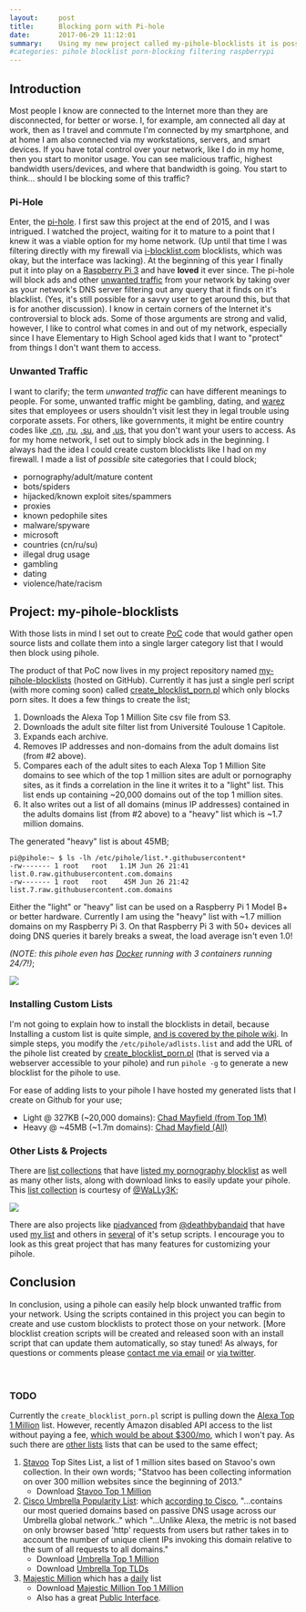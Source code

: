 ```yaml
---
layout:     post
title:      Blocking porn with Pi-hole
date:       2017-06-29 11:12:01
summary:    Using my new project called my-pihole-blocklists it is possible to create custom blocklists to block porn (among other things) using a pihole.  More lists and creation scripts are coming soon to block a number of possibly unwanted sites.
#categories: pihole blocklist porn-blocking filtering raspberrypi
---
```


## Introduction
Most people I know are connected to the Internet more than they are disconnected, for better or worse.  I, for example, am connected all day at work, then as I travel and commute I'm connected by my smartphone, and at home I am also connected via my workstations, servers, and smart devices.  If you have total control over your network, like I do in my home, then you start to monitor usage.  You can see malicious traffic, highest bandwidth users/devices, and where that bandwidth is going.  You start to think... should I be blocking some of this traffic?

### Pi-Hole
Enter, the [pi-hole](http://pi-hole.net).  I first saw this project at the end of 2015, and I was intrigued.  I watched the project, waiting for it to mature to a point that I knew it was a viable option for my home network.  (Up until that time I was filtering directly with my firewall via [i-blocklist.com](https://www.iblocklist.com/) blocklists, which was okay, but the interface was lacking).  At the beginning of this year I finally put it into play on a [Raspberry Pi 3](https://www.raspberrypi.org/) and have **loved** it ever since.  The pi-hole will block ads and other [unwanted traffic](https://github.com/pi-hole/pi-hole/wiki/What-is-Pi-hole%3F-A-simple-explanation) from your network by taking over as your network's DNS server filtering out any query that it finds on it's blacklist. (Yes, it's still possible for a savvy user to get around this, but that is for another discussion).  I know in certain corners of the Internet it's controversial to block ads.  Some of those arguments are strong and valid, however, I like to control what comes in and out of my network, especially since I have Elementary to High School aged kids that I want to "protect" from things I don't want them to access.

### Unwanted Traffic
I want to clarify; the term *unwanted traffic* can have different meanings to people.  For some, unwanted traffic might be gambling, dating, and [warez](https://en.wikipedia.org/wiki/Warez) sites that employees or users shouldn't visit lest they in legal trouble using corporate assets.  For others, like governments, it might be entire country codes like [.cn](https://en.wikipedia.org/wiki/.cn), [.ru](https://en.wikipedia.org/wiki/.ru), [.su](https://en.wikipedia.org/wiki/.su), and [.us](https://en.wikipedia.org/wiki/.us), that you don't want your users to access.  As for my home network, I set out to simply block ads in the beginning.  I always had the idea I could create custom blocklists like I had on my firewall.   I made a list of *possible* site categories that I could block;

* pornography/adult/mature content
* bots/spiders
* hijacked/known exploit sites/spammers
* proxies
* known pedophile sites
* malware/spyware
* microsoft
* countries (cn/ru/su)
* illegal drug usage
* gambling
* dating 
* violence/hate/racism

## Project: my-pihole-blocklists
With those lists in mind I set out to create [PoC](https://en.wikipedia.org/wiki/Proof_of_concept#Software_development) code that would gather open source lists and collate them into a single larger category list that I would then block using pihole.

The product of that PoC now lives in my project repository named [my-pihole-blocklists](https://github.com/chadmayfield/my-pihole-blocklists) (hosted on GitHub).  Currently it has just a single perl script (with more coming soon) called [create_blocklist_porn.pl](https://raw.githubusercontent.com/chadmayfield/my-pihole-blocklists/master/create_blocklist_porn.pl) which only blocks porn sites.  It does a few things to create the list;

1. Downloads the Alexa Top 1 Million Site csv file from S3.
2. Downloads the adult site filter list from Université Toulouse 1 Capitole.
3. Expands each archive.
4. Removes IP addresses and non-domains from the adult domains list (from #2 above).
5. Compares each of the adult sites to each Alexa Top 1 Million Site domains to see which of the top 1 million sites are adult or pornography sites, as it finds a correlation in the line it writes it to a "light" list.  This list ends up containing ~20,000 domains out of the top 1 million sites.
6. It also writes out a list of all domains (minus IP addresses) contained in the adults domains list (from #2 above) to a "heavy" list which is ~1.7 million domains.

The generated "heavy" list is about 45MB;

```
pi@pihole:~ $ ls -lh /etc/pihole/list.*.githubusercontent*
-rw------- 1 root   root   1.1M Jun 26 21:41 list.0.raw.githubusercontent.com.domains
-rw------- 1 root   root    45M Jun 26 21:42 list.7.raw.githubusercontent.com.domains
```

Either the "light" or "heavy" list can be used on a Raspberry Pi 1 Model B+ or better hardware.  Currently I am using the "heavy" list with ~1.7 million domains on my Raspberry Pi 3.  On that Raspberry Pi 3 with 50+ devices all doing DNS queries it barely breaks a sweat, the load average isn't even 1.0!

*(NOTE: this pihole even has [Docker](https://docker.com/) running with 3 containers running 24/7!)*;

<a href="http://i.imgur.com/4LKgton.png"><img src="http://i.imgur.com/4LKgtonl.png"></a><br />

### Installing Custom Lists
I'm not going to explain how to install the blocklists in detail, because Installing a custom list is quite simple, [and is covered by the pihole wiki](https://github.com/pi-hole/pi-hole/wiki/Customising-Sources-for-Ad-Lists).  In simple steps, you modify the `/etc/pihole/adlists.list` and add the URL of the pihole list created by [create_blocklist_porn.pl](https://raw.githubusercontent.com/chadmayfield/my-pihole-blocklists/master/create_blocklist_porn.pl) (that is served via a webserver accessible to your pihole) and run `pihole -g` to generate a new blocklist for the pihole to use.

For ease of adding lists to your pihole I have hosted my generated lists that I create on Github for your use;
* Light @ 327KB (~20,000 domains): [Chad Mayfield (from Top 1M)](https://raw.githubusercontent.com/chadmayfield/my-pihole-blocklists/master/lists/pi_blocklist_porn_top1m.list)
* Heavy @ ~45MB (~1.7m domains): [Chad Mayfield (All)](https://raw.githubusercontent.com/chadmayfield/my-pihole-blocklists/master/lists/pi_blocklist_porn_all.list)

### Other Lists & Projects
There are [list collections](https://wally3k.github.io/) that have [listed my pornography blocklist](https://github.com/WaLLy3K/wally3k.github.io/commit/3c006da42570a871f40067e10d80abfb6ae85cd5) as well as many other lists, along with download links to easily update your pihole.  This [list collection](https://wally3k.github.io/) is courtesy of [@WaLLy3K](https://twitter.com/WaLLy3K);

<a href="http://i.imgur.com/r2yzb9W.png"><img src="http://i.imgur.com/r2yzb9Wl.png"></a><br />

There are also projects like [piadvanced](https://github.com/deathbybandaid/piadvanced/) from [@deathbybandaid](https://twitter.com/deathbybandaid) that have used  [my list](https://github.com/deathbybandaid/piadvanced/blob/6b67c0b47e869501863f9ddbc481ddc9578e618e/modules/piholetweakmodules/pihole-chadmayfieldpornblock.sh) and others in [several](https://github.com/deathbybandaid/piholeparser/search?utf8=%E2%9C%93&q=chadmayfield&type=) of it's setup scripts.  I encourage you to look as this great project that has many features for customizing your pihole.

## Conclusion
In conclusion, using a pihole can easily help block unwanted traffic from your network.  Using the scripts contained in this project you can begin to create and use custom blocklists to protect those on your network.  [More blocklist creation scripts will be created and released soon with an install script that can update them automatically, so stay tuned!  As always, for questions or comments please [contact me via email](https://chadmayfield.com/contact/) or [via twitter](https://twitter.com/chadrmayfield).<br />
<br />
<br />
### TODO
Currently the `create_blocklist_porn.pl` script is pulling down the [Alexa Top 1 Million](https://aws.amazon.com/alexa-top-sites/) list.  However, recently Amazon disabled API access to the list without paying a fee, [which would be about $300/mo](https://twitter.com/paul_pearce/status/800780539204538370), which I won't pay.  As such there are [other lists](https://gist.github.com/chilts/7229605) lists that can be used to the same effect;

1. [Stavoo](https://statvoo.com/top/sites) Top Sites List, a list of 1 million sites based on Stavoo's own collection.  In their own words;  "Statvoo has been collecting information on over 300 million websites since the beginning of 2013."
    * Download [Stavoo Top 1 Million](https://statvoo.com/dl/top-1million-sites.csv.zip)
2. [Cisco Umbrella Popularity List](https://s3-us-west-1.amazonaws.com/umbrella-static/index.html): which [according to Cisco](https://umbrella.cisco.com/blog/2016/12/14/cisco-umbrella-1-million/), "...contains our most queried domains based on passive DNS usage across our Umbrella global network.." which "...Unlike Alexa, the metric is not based on only browser based 'http' requests from users but rather takes in to account the number of unique client IPs invoking this domain relative to the sum of all requests to all domains."
    * Download [Umbrella Top 1 Million](http://s3-us-west-1.amazonaws.com/umbrella-static/top-1m.csv.zip)
    * Download [Umbrella Top TLDs](http://s3-us-west-1.amazonaws.com/umbrella-static/top-1m-TLD.csv.zip)
3. [Majestic Million](https://blog.majestic.com/development/alexa-top-1-million-sites-retired-heres-majestic-million/) which has a [daily](https://blog.majestic.com/development/majestic-million-csv-daily/) list
    * Download [Majestic Million Top 1 Million](http://downloads.majestic.com/majestic_million.csv)
    *  Also has a great [Public Interface](https://majestic.com/reports/majestic-million).
